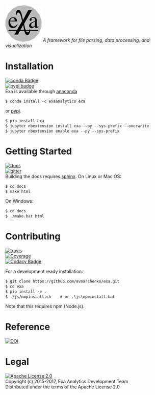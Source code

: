 [![exa logo](docs/source/_static/logo.png)](https://exa-analytics.github.io) 
*A framework for file parsing, data processing, and visualization*

# Installation
[![conda Badge](https://anaconda.org/avmarchenko/exa/badges/installer/conda.svg)](https://conda.anaconda.org/avmarchenko)  
[![pypi badge](https://badge.fury.io/py/exa.svg)](https://badge.fury.io/py/exa)  
Exa is available through [anaconda](https://www.continuum.io/downloads)

    $ conda install -c exaanalytics exa

or [pypi](https://pypi.python.org/pypi).

    $ pip install exa
    $ jupyter nbextension install exa --py --sys-prefix --overwrite
    $ jupyter nbextension enable exa --py --sys-prefix


# Getting Started
[![docs](https://readthedocs.org/projects/exa/badge/?version=latest)](https://exa-analytics.github.io/exa/)  
[![gitter](https://badges.gitter.im/exa-analytics/exa.svg)](https://gitter.im/exa-analytics/exa)  
Building the docs requires [sphinx](http://www.sphinx-doc.org/en/stable).
On Linux or Mac OS:

    $ cd docs
    $ make html

On Windows:

    $ cd docs
    $ ./make.bat html


# Contributing
[![travis](https://travis-ci.org/avmarchenko/exa.svg?branch=master)](https://travis-ci.org/exa-analytics/exa)  
[![Coverage](https://coveralls.io/repos/github/avmarchenko/exa/badge.svg?branch=master)](https://coveralls.io/github/avmarchenko/exa?branch=master)  
[![Codacy Badge](https://api.codacy.com/project/badge/Coverage/221e700665c74c85b8255e5b399490d4)](https://www.codacy.com/app/alexvmarch/exa?utm_source=github.com&utm_medium=referral&utm_content=avmarchenko/exa&utm_campaign=Badge_Coverage)

For a development ready installation:

    $ git clone https://github.com/avmarchenko/exa.git
    $ cd exa
    $ pip install -e .
    $ ./js/nmpinstall.sh    # or .\js\npminstall.bat

Note that this requires npm (Node.js).


# Reference
[![DOI](https://zenodo.org/badge/23807/exa-analytics/exa.svg)](https://zenodo.org/badge/latestdoi/23807/exa-analytics/exa)  


# Legal
[![Apache License 2.0](http://img.shields.io/:license-apache-blue.svg?style=flat-square)](http://www.apache.org/licenses/LICENSE-2.0)  
Copyright (c) 2015-2017, Exa Analytics Development Team  
Distributed under the terms of the Apache License 2.0  
